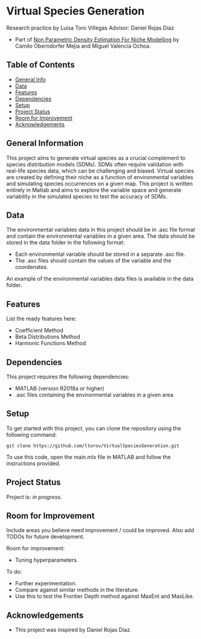 # Virtual Species Generation
Research practice by Luisa Toro Villegas
Advisor: Daniel Rojas Díaz

- Part of [Non Parametric Density Estimation For Niche Modelling](https://github.com/coberndorm/Niche-Modelling) by Camilo Oberndorfer Mejia and Miguel Valencia Ochoa.

## Table of Contents
* [General Info](#general-information)
* [Data](#data)
* [Features](#features)
* [Dependencies](#dependencies)
* [Setup](#setup)
* [Project Status](#project-status)
* [Room for Improvement](#room-for-improvement)
* [Acknowledgements](#acknowledgements)
<!-- * [License](#license) -->


## General Information
This project aims to generate virtual species as a crucial complement to species distribution models (SDMs). SDMs often require validation with real-life species data, which can be challenging and biased. Virtual species are created by defining their niche as a function of environmental variables and simulating species occurrences on a given map. This project is written entirely in Matlab and aims to explore the variable space and generate variability in the simulated species to test the accuracy of SDMs.


## Data

The environmental variables data in this project should be in .asc file format and contain the environmental variables in a given area. The data should be stored in the data folder in the following format:

- Each environmental variable should be stored in a separate .asc file.
- The .asc files should contain the values of the variable and the coordenates.

An example of the environmental variables data files is available in the data folder.


## Features
List the ready features here:
- Coefficient Method
- Beta Distributions Method
- Harmonic Functions Method


## Dependencies

This project requires the following dependencies:

- MATLAB (version R2018a or higher)
- .asc files containing the environmental variables in a given area

## Setup

To get started with this project, you can clone the repository using the following command:

`git clone https://github.com/ltorov/VirtualSpeciesGeneration.git`

To use this code, open the main.mlx file in MATLAB and follow the instructions provided.


## Project Status
Project is: _in progress_.


## Room for Improvement
Include areas you believe need improvement / could be improved. Also add TODOs for future development.

Room for improvement:
- Tuning hyperparameters.

To do:
- Further experimentation.
- Compare against similar methods in the literature.
- Use this to test the Frontier Depth method against MaxEnt and MaxLike.


## Acknowledgements

- This project was inspired by Daniel Rojas Diaz.
